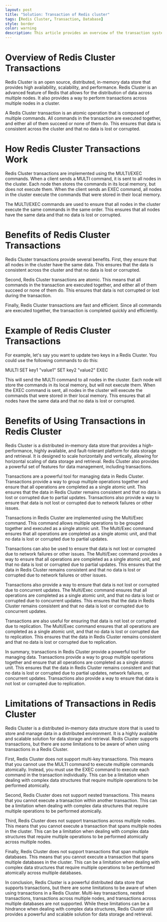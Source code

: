 ```yaml
---
layout: post
title: "Solution: Transaction of Redis cluster"
tags: [Redis Cluster, Transaction, Database]
style: border
color: warning
description: This article provides an overview of the transaction system for Redis cluster, which is a distributed database system for managing large datasets. It explains how transactions are handled in Redis cluster, the various types of transactions available, and the advantages and disadvantages of using transactions in Redis cluster. It also provides an example of a transaction in Redis cluster.
---
```

# Overview of Redis Cluster Transactions

Redis Cluster is an open source, distributed, in-memory data store that provides high availability, scalability, and performance. Redis Cluster is an advanced feature of Redis that allows for the distribution of data across multiple nodes. It also provides a way to perform transactions across multiple nodes in a cluster.

A Redis Cluster transaction is an atomic operation that is composed of multiple commands. All commands in the transaction are executed together, and either all of them succeed or none of them do. This ensures that data is consistent across the cluster and that no data is lost or corrupted.

# How Redis Cluster Transactions Work

Redis Cluster transactions are implemented using the MULTI/EXEC commands. When a client sends a MULTI command, it is sent to all nodes in the cluster. Each node then stores the commands in its local memory, but does not execute them. When the client sends an EXEC command, all nodes in the cluster execute the commands that were stored in their local memory.

The MULTI/EXEC commands are used to ensure that all nodes in the cluster execute the same commands in the same order. This ensures that all nodes have the same data and that no data is lost or corrupted.

# Benefits of Redis Cluster Transactions

Redis Cluster transactions provide several benefits. First, they ensure that all nodes in the cluster have the same data. This ensures that the data is consistent across the cluster and that no data is lost or corrupted.

Second, Redis Cluster transactions are atomic. This means that all commands in the transaction are executed together, and either all of them succeed or none of them do. This ensures that data is not corrupted or lost during the transaction.

Finally, Redis Cluster transactions are fast and efficient. Since all commands are executed together, the transaction is completed quickly and efficiently.

# Example of Redis Cluster Transactions

For example, let's say you want to update two keys in a Redis Cluster. You could use the following commands to do this:

MULTI
SET key1 "value1"
SET key2 "value2"
EXEC

This will send the MULTI command to all nodes in the cluster. Each node will store the commands in its local memory, but will not execute them. When the EXEC command is sent, all nodes in the cluster will execute the commands that were stored in their local memory. This ensures that all nodes have the same data and that no data is lost or corrupted.
# Benefits of Using Transactions in Redis Cluster

Redis Cluster is a distributed in-memory data store that provides a high-performance, highly available, and fault-tolerant platform for data storage and retrieval. It is designed to scale horizontally and vertically, allowing for horizontal scaling of data storage and retrieval. Redis Cluster also provides a powerful set of features for data management, including transactions.

Transactions are a powerful tool for managing data in Redis Cluster. Transactions provide a way to group multiple operations together and ensure that all operations are completed as a single atomic unit. This ensures that the data in Redis Cluster remains consistent and that no data is lost or corrupted due to partial updates. Transactions also provide a way to ensure that data is not lost or corrupted due to network failures or other issues.

Transactions in Redis Cluster are implemented using the Multi/Exec command. This command allows multiple operations to be grouped together and executed as a single atomic unit. The Multi/Exec command ensures that all operations are completed as a single atomic unit, and that no data is lost or corrupted due to partial updates.

Transactions can also be used to ensure that data is not lost or corrupted due to network failures or other issues. The Multi/Exec command provides a way to ensure that all operations are completed as a single atomic unit, and that no data is lost or corrupted due to partial updates. This ensures that the data in Redis Cluster remains consistent and that no data is lost or corrupted due to network failures or other issues.

Transactions also provide a way to ensure that data is not lost or corrupted due to concurrent updates. The Multi/Exec command ensures that all operations are completed as a single atomic unit, and that no data is lost or corrupted due to concurrent updates. This ensures that the data in Redis Cluster remains consistent and that no data is lost or corrupted due to concurrent updates.

Transactions are also useful for ensuring that data is not lost or corrupted due to replication. The Multi/Exec command ensures that all operations are completed as a single atomic unit, and that no data is lost or corrupted due to replication. This ensures that the data in Redis Cluster remains consistent and that no data is lost or corrupted due to replication.

In summary, transactions in Redis Cluster provide a powerful tool for managing data. Transactions provide a way to group multiple operations together and ensure that all operations are completed as a single atomic unit. This ensures that the data in Redis Cluster remains consistent and that no data is lost or corrupted due to partial updates, network failures, or concurrent updates. Transactions also provide a way to ensure that data is not lost or corrupted due to replication.
# Limitations of Transactions in Redis Cluster

Redis Cluster is a distributed in-memory data structure store that is used to store and manage data in a distributed environment. It is a highly available and scalable solution for data storage and retrieval. Redis Cluster supports transactions, but there are some limitations to be aware of when using transactions in a Redis Cluster.

First, Redis Cluster does not support multi-key transactions. This means that you cannot use the MULTI command to execute multiple commands atomically. Instead, you must use the EXEC command to execute each command in the transaction individually. This can be a limitation when dealing with complex data structures that require multiple operations to be performed atomically.

Second, Redis Cluster does not support nested transactions. This means that you cannot execute a transaction within another transaction. This can be a limitation when dealing with complex data structures that require multiple operations to be performed atomically.

Third, Redis Cluster does not support transactions across multiple nodes. This means that you cannot execute a transaction that spans multiple nodes in the cluster. This can be a limitation when dealing with complex data structures that require multiple operations to be performed atomically across multiple nodes.

Finally, Redis Cluster does not support transactions that span multiple databases. This means that you cannot execute a transaction that spans multiple databases in the cluster. This can be a limitation when dealing with complex data structures that require multiple operations to be performed atomically across multiple databases.

In conclusion, Redis Cluster is a powerful distributed data store that supports transactions, but there are some limitations to be aware of when using transactions in a Redis Cluster. Multi-key transactions, nested transactions, transactions across multiple nodes, and transactions across multiple databases are not supported. While these limitations can be a hindrance when dealing with complex data structures, Redis Cluster still provides a powerful and scalable solution for data storage and retrieval.
